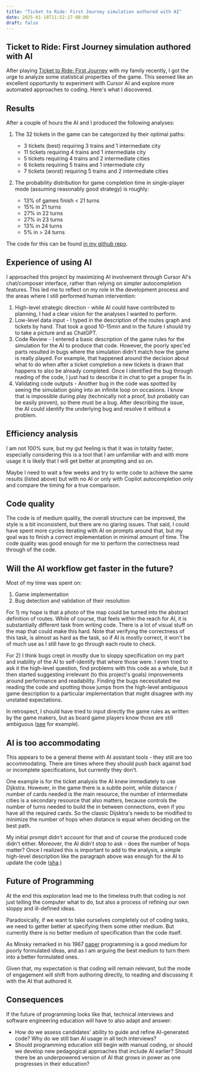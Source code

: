 ```yaml
---
title: "Ticket to Ride: First Journey simulation authored with AI"
date: 2025-01-18T11:52:17-08:00
draft: false
---
```


## Ticket to Ride: First Journey simulation authored with AI

After playing [Ticket to Ride: First Journey](https://www.daysofwonder.com/ticket-to-ride/kids/first-journey/)
with my family recently, I got the urge
to analyze some statistical properties of the game.
This seemed like an excellent opportunity to experiment with Cursor AI and explore more automated approaches to coding. Here's what I discovered.

## Results

After a couple of hours the AI and I produced the following analyses:

1. The 32 tickets in the game can be categorized by their optimal paths:

    - 3 tickets (best) requiring 3 trains and 1 intermediate city
    - 11 tickets requiring 4 trains and 1 intermediate city
    - 5 tickets requiring 4 trains and 2 intermediate cities
    - 6 tickets requiring 5 trains and 1 intermediate city
    - 7 tickets (worst) requiring 5 trains and 2 intermediate cities

1. The probability distribution for game completion time in single-player mode (assuming reasonably good strategy) is roughly:
    - 13% of games finish < 21 turns
    - 15% in 21 turns
    - 27% in 22 turns
    - 27% in 23 turns
    - 13% in 24 turns
    - 5% in > 24 turns

The code for this can be found [in my github repo](https://github.com/rkirov/ticket_to_ride).

## Experience of using AI

I approached this project by maximizing AI involvement through Cursor AI's chat/composer interface, rather than relying on simpler autocompletion features. This led me to reflect on my role in the development process and the areas where I still performed human intervention:

1. High-level strategic direction - while AI could have contributed to planning, I had a clear vision for the analyses I wanted to perform.
1. Low-level data input - I typed in the description of the routes graph
and tickets by hand. That took a good 10-15min and in the future I should try to take a picture
and as ChatGPT.
1. Code Review - I entered a basic description of the game rules for the 
simulation for the AI to produce that code. However, the poorly spec'ed parts resulted in bugs where the simulation didn't match how the game is really played. For example, that happened around the decision about what to do when after a ticket completion a new tickets is drawn that happens to also be already completed. Once I identified the bug through reading of the code, I just had to describe it in chat to get a proper fix in.
1. Validating code outputs - Another bug in the code was spotted by seeing the simulation going into an infinite loop on occasions. I know that is impossible during play (technically not a proof, but probably can be easily proven), so there must be a bug. After describing the issue, the AI
could identify the underlying bug and resolve it without a problem.

## Efficiency analysis

I am not 100% sure, but my gut feeling is that it was in totality faster, especially
considering this is a tool that I am unfamiliar with and with more usage it is likely
that I will get better at prompting and so on.

Maybe I need to wait a few weeks and try to write code to achieve the same results (listed above)
but with no AI or only with Copilot autocompletion only and compare the
timing for a true comparison.

## Code quality

The code is of medium quality, the overall structure can be improved, the style is a bit inconsistent, but there are no glaring issues. That said, I could have spent more cycles iterating with AI on prompts around that, but my goal was to finish a correct implementation in minimal amount of time. The code quality was good enough for me to perform the correctness read through of the code.

## Will the AI workflow get faster in the future?

Most of my time was spent on:

1. Game implementation
1. Bug detection and validation of their resolution

For 1) my hope is that
a photo of the map could be turned into the abstract definition of routes.
While of course, that feels within the reach for AI, it is substantially different task
from writing code. There is a lot of visual stuff on the map that could make this
hard. Note that verifying the correctness of this task, is almost as hard as the task, so
if AI is mostly correct, it won't be of much use as I still have to go through each route to check.

For 2) I think bugs crept in mostly due to sloppy specification on my part and inability
of the AI to self-identify that where those were. I even tried to ask it the
high-level question, find problems with this code as a whole, but it then
started suggesting irrelevant (to this project's goals) improvements around
performance and readability. Finding the bugs necessitated me reading the code and
spotting those jumps from the high-level ambiguous game description to a
particular implementation that might disagree with my unstated expectations.

In retrospect, I should have tried to input directly the game rules as written by
the game makers, but as board game players know those are still ambiguous ([see](https://www.reddit.com/r/tickettoride/comments/1d02ygh/rule_question_about_ticket_to_ride_first_journey/)
for example).

## AI is too accommodating

This appears to be a general theme with AI assistant tools - they still are too accommodating. There are times where they should push back against
bad or incomplete specifications, but currently they don't.

One example is for the ticket analysis the AI knew immediately to use Dijkstra. However, in the game there is a subtle point, while distance / number of cards needed is the main resource, the number of intermediate cities is a secondary resource that also matters, because controls the number of turns needed to build the in between connections, even if you have all the required cards. So the classic Dijsktra's needs to be
modified to minimize the number of hops when distance is equal when deciding on the best path.

My initial prompt didn't account for that and of course the produced code didn't either. Moreover, the AI didn't stop to ask - does the number of hops matter? Once I realized this is important to add to the analysis, a simple high-level description like the paragraph above was enough for the
 AI to update the code ([sha](https://github.com/rkirov/ticket_to_ride/commit/1db7ceefd2752ad6a91d59b319e5e67bda7aa176).)
 
## Future of Programming

At the end this exploration lead me to the timeless truth that coding is not just telling
the computer what to do, but also a process of refining our own sloppy and ill-defined ideas.

Paradoxically, if we want to take ourselves completely out of coding tasks,
we need to getter better at specifying them some other medium. But currently there is no better medium of specification than the code itself.

As Minsky remarked in his 1967 [paper](https://rafal.io/static/papers/why_programming_is_minsky.pdf)
programming is a good medium for poorly formulated ideas, and as I am arguing the best medium to turn them into a better formulated ones.

Given that, my expectation is that coding will remain relevant,
but the mode of engagement will shift from authoring directly, to reading and discussing it with the AI that authored it.

## Consequences

If the future of programming looks like that, technical interviews and software engineering education will have to also adapt and answer:

- How do we assess candidates' ability to guide and refine AI-generated code? Why do we still ban AI usage in all tech interviews?
- Should programming education still begin with manual coding, or should we develop new pedagogical approaches that include AI earlier? Should there be an underpowered version of AI that grows in power as one progresses in their education?